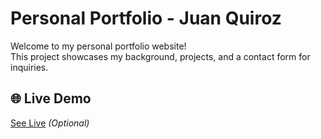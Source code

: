 # Personal Portfolio - Juan Quiroz

Welcome to my personal portfolio website!  
This project showcases my background, projects, and a contact form for inquiries.

## 🌐 Live Demo

[See Live](https://your-live-site-link.com) *(Optional)*